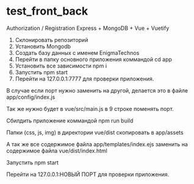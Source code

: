# test_front_back
Authorization / Registration Express + MongoDB + Vue + Vuetify

1. Склонировать репозиторий
2. Установить Mongodb
3. Создать базу данных с именем EnigmaTechnos
4. Перейти в папку основного приложения коммандой cd app
5. Установить все зависимости npm i
6. Запустить npm start
7. Перейти на 127.0.0.1:7777 для проверки приложения.

В случае если порт нужно заменить на другой, делается это в файле app/config/index.js

Так же нужно будет в vue/src/main.js в 9  строке поменять порт.

Сбилдить приложение коммандой npm run build

Папки (css, js, img) в директории vue/dist скопировать в app/assets

А так же все содержимое файла app/templates/index.ejs заменить на содержимое файла vue/dist/index.html

Запустить npm start

Перейти на 127.0.0.1:НОВЫЙ ПОРТ для проверки приложения.
